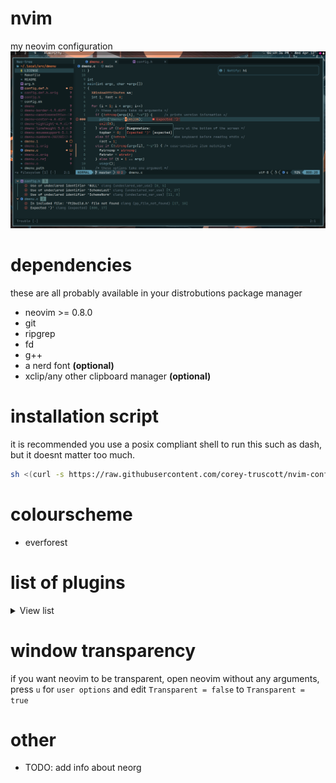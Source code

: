 # nvim
my neovim configuration
![source code from dmenu](screenshots/demo.png)

# dependencies
these are all probably available in your distrobutions package manager
* neovim >= 0.8.0
* git
* ripgrep
* fd
* g++
* a nerd font **(optional)**
* xclip/any other clipboard manager **(optional)**

# installation script
it is recommended you use a posix compliant shell to run this such as dash, but it doesnt matter too much.
```sh
sh <(curl -s https://raw.githubusercontent.com/corey-truscott/nvim-config/main/install.sh)
```

# colourscheme
* everforest

# list of plugins
<details>
  <summary>View list</summary>

* autotag
* barbecue
* bufferline
* cmp
* colorizer
* dressing
* gitsigns
* illuminate
* lsp-zero
* lualine
* luasnip
* mason
* mini.comment
* mini.pairs
* mini.starter
* mini.surround
* neorg
* neotree
* noice
* notify
* null-ls
* persistence
* repeat
* scrollbar
* speeddating
* startuptime
* telescope
* todo-comments
* transparent
* treesitter
* trouble
* undotree
* vim-be-good
* which-key
* yankassassin

</details>

# window transparency
if you want neovim to be transparent, open neovim without any arguments, press `u` for `user options` and edit `Transparent = false` to `Transparent = true`

# other
- TODO: add info about neorg
